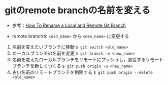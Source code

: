 # gitのremote branchの名前を変える

- 参考：[How To Rename a Local and Remote Git Branch](https://linuxize.com/post/how-to-rename-local-and-remote-git-branch/)

- remote branchを `<old_name>` から `<new_name>` に変更する

1. 名前を変えたいブランチに移動
   `$ git switch <old_name>`
2. ローカルブランチの名前を変更
   `$ git branch -m <new_name>`
3. 名前を変えたローカルブランチをリモートにプッシュし，追従するリモートブランチを新しくつくる
   `$ git push origin -u <new_name>`
4. 古い名前のリモートブランチを削除する
   `$ git push origin --delete <old_name>`
